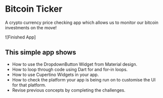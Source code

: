 
# Bitcoin Ticker

A crypto currency price checking app which allows us to monitor our bitcoin investments on the move!

![Finished App]

## This simple app shows

- How to use the DropdownButton Widget from Material design.
- How to loop through code using Dart for and for-in loops.
- How to use Cupertino Widgets in your app.
- How to check the platform your app is being run on to customise the UI for that platform.
- Revise previous concepts by completing the challenges.

